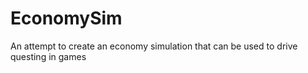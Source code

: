 # EconomySim
An attempt to create an economy simulation that can be used to drive questing in games
